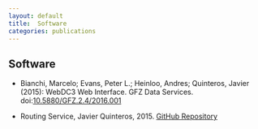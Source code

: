 ```yaml
---
layout: default
title:  Software
categories: publications
---
```


Software
--------

* Bianchi, Marcelo; Evans, Peter L.; Heinloo, Andres; Quinteros, Javier (2015): WebDC3 Web Interface. GFZ Data Services.
doi:[10.5880/GFZ.2.4/2016.001][webdc3-doi]

* Routing Service, Javier Quinteros, 2015.
[GitHub Repository][routing-repo]

[webdc3-doi]:   http://dx.doi.org/10.5880/GFZ.2.4/2016.001
[routing-repo]: https://github.com/GEOFON/routing.git

